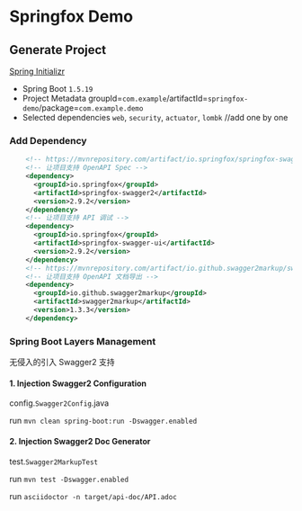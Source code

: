 # Springfox Demo

## Generate Project

[Spring Initializr](https://start.spring.io/)

- Spring Boot `1.5.19`
- Project Metadata groupId=`com.example`/artifactId=`springfox-demo`/package=`com.example.demo`
- Selected dependencies `web`, `security`, `actuator`, `lombk` //add one by one

### Add Dependency

```xml
    <!-- https://mvnrepository.com/artifact/io.springfox/springfox-swagger2 -->
    <!-- 让项目支持 OpenAPI Spec -->
    <dependency>
      <groupId>io.springfox</groupId>
      <artifactId>springfox-swagger2</artifactId>
      <version>2.9.2</version>
    </dependency>
    <!-- 让项目支持 API 调试 -->
    <dependency>
      <groupId>io.springfox</groupId>
      <artifactId>springfox-swagger-ui</artifactId>
      <version>2.9.2</version>
    </dependency>
    <!-- https://mvnrepository.com/artifact/io.github.swagger2markup/swagger2markup -->
    <!-- 让项目支持 OpenAPI 文档导出 -->
    <dependency>
      <groupId>io.github.swagger2markup</groupId>
      <artifactId>swagger2markup</artifactId>
      <version>1.3.3</version>
    </dependency>
```

### Spring Boot Layers Management

无侵入的引入 Swagger2 支持

#### 1. Injection Swagger2 Configuration

config.`Swagger2Config`.java

run `mvn clean spring-boot:run -Dswagger.enabled`

#### 2. Injection Swagger2 Doc Generator

test.`Swagger2MarkupTest`

run `mvn test -Dswagger.enabled`

run `asciidoctor -n target/api-doc/API.adoc`